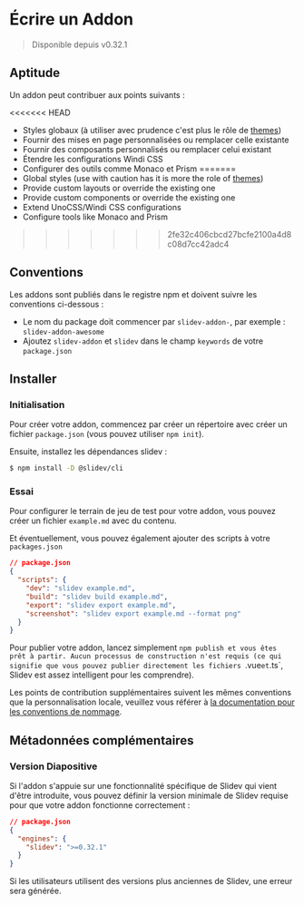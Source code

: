 # Écrire un Addon

> Disponible depuis v0.32.1

## Aptitude

Un addon peut contribuer aux points suivants :

<<<<<<< HEAD
- Styles globaux (à utiliser avec prudence c'est plus le rôle de [themes](/themes/use))
- Fournir des mises en page personnalisées ou remplacer celle existante
- Fournir des composants personnalisés ou remplacer celui existant
- Étendre les configurations Windi CSS
- Configurer des outils comme Monaco et Prism
=======
- Global styles (use with caution has it is more the role of [themes](/themes/use))
- Provide custom layouts or override the existing one
- Provide custom components or override the existing one
- Extend UnoCSS/Windi CSS configurations
- Configure tools like Monaco and Prism
>>>>>>> 2fe32c406cbcd27bcfe2100a4d8c08d7cc42adc4

## Conventions

Les addons sont publiés dans le registre npm et doivent suivre les conventions ci-dessous :

- Le nom du package doit commencer par `slidev-addon-`, par exemple : `slidev-addon-awesome`
- Ajoutez `slidev-addon` et `slidev` dans le champ `keywords` de votre `package.json`

## Installer

### Initialisation

Pour créer votre addon, commencez par créer un répertoire avec créer un fichier `package.json` (vous pouvez utiliser `npm init`).

Ensuite, installez les dépendances slidev :

```bash
$ npm install -D @slidev/cli
```

### Essai

Pour configurer le terrain de jeu de test pour votre addon, vous pouvez créer un fichier `example.md` avec du contenu.

Et éventuellement, vous pouvez également ajouter des scripts à votre `packages.json`

```json
// package.json
{
  "scripts": {
    "dev": "slidev example.md",
    "build": "slidev build example.md",
    "export": "slidev export example.md",
    "screenshot": "slidev export example.md --format png"
  }
}
```

Pour publier votre addon, lancez simplement `npm publish et vous êtes prêt à partir. Aucun processus de construction n'est requis (ce qui signifie que vous pouvez publier directement les fichiers `.vue` et `.ts`, Slidev est assez intelligent pour les comprendre).

Les points de contribution supplémentaires suivent les mêmes conventions que la personnalisation locale, veuillez vous référer à [la documentation pour les conventions de nommage](/custom/).

## Métadonnées complémentaires

### Version Diapositive

Si l'addon s'appuie sur une fonctionnalité spécifique de Slidev qui vient d'être introduite, vous pouvez définir la version minimale de Slidev requise pour que votre addon fonctionne correctement :

```json
// package.json
{
  "engines": {
    "slidev": ">=0.32.1"
  }
}
```

Si les utilisateurs utilisent des versions plus anciennes de Slidev, une erreur sera générée.
